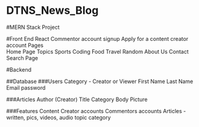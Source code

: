 # DTNS_News_Blog

#MERN Stack Project

#Front End
  React
    Commentor account signup
    Apply for a content creator account
    Pages  
      Home Page
      Topics
        Sports
        Coding
        Food
        Travel
        Random
      About Us
      Contact
      Search Page
    
  
#Backend

 ##Database
  ###Users
    Category - Creator or Viewer
    First Name
    Last Name 
    Email
    password

  ###Articles
    Author (Creator)
    Title
    Category
    Body
    Picture
  
  ###Features
    Content Creator accounts
    Commentors accounts
    Articles - written, pics, videos, audio
      topic category



